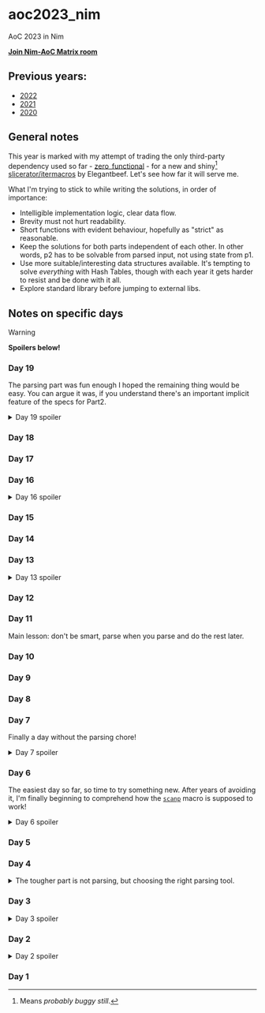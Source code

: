 # aoc2023_nim
AoC 2023 in Nim

**[Join Nim-AoC Matrix room](https://matrix.to/#/%23nim-aoc%3Amatrix.org?via=matrix.org&via=envs.net&via=t2bot.io)**

## Previous years:
 - [2022](https://github.com/ZoomRmc/aoc2022_nim)
 - [2021](https://github.com/ZoomRmc/aoc2021_nim)
 - [2020](https://github.com/ZoomRmc/aoc2020_nim)

## General notes
This year is marked with my attempt of trading the only third-party dependency used so far - [zero_functional](https://github.com/zero-functional/zero-functional) - for a new and shiny[^shiny] [slicerator/itermacros](https://github.com/beef331/slicerator) by Elegantbeef. Let's see how far it will serve me.

What I'm trying to stick to while writing the solutions, in order of importance:
 - Intelligible implementation logic, clear data flow.
 - Brevity must not hurt readability.
 - Short functions with evident behaviour, hopefully as "strict" as reasonable.
 - Keep the solutions for both parts independent of each other. In other words, p2 has to be solvable from parsed input, not using state from p1.
 - Use more suitable/interesting data structures available. It's tempting to solve *everything* with Hash Tables, though with each year it gets harder to resist and be done with it all.
 - Explore standard library before jumping to external libs.

## Notes on specific days

> [!WARNING]
> **Spoilers below!**

### Day 19
The parsing part was fun enough I hoped the remaining thing would be easy. You can argue it was, if you understand there's an important implicit feature of the specs for Part2.

<details>
<summary>Day 19 spoiler</summary>

You start with the set of spans (`Slice[int]`) 1..4000 for each kind of rating in the stack. You pop the set, iteratively splitting it for each filtering rule, adding both results of the split to a stack. So, `[1..4000, ... ]` split on `x<777:next` results in two spans: `[1..776, ... ]` and `[777..4000, ...]`, the former going on the stack with its destination rule `next` and the latter is split on the succeeding filter for the same rule, or goes on to the stack unconditionally for the last destination in the rule. You repeat popping and splitting until all sets of spans end up accepted or dumped in the process (rejected).

For this process to work, you have to assume each succeeding filter for the same kind of span never contradicts the previous, i.e. the next `span[f.k]` *always overlaps* with the current one. Thus, the range gets trimmed iteratively but always remains valid (slice.b >= slice.a). Otherwise the accepted sets of rating spans could be partially invalid or (probably) even overlapping with each other, making it impossible to just sum up their products.
</details>


### Day 18

### Day 17

### Day 16
<details>
<summary>Day 16 spoiler</summary>

The only catch is cycles created by splits. With them, unlike with mirrors, two different enter points can create one exit point. Keep track of splits getting activated and you're all *set*.
</details>

### Day 15


### Day 14

### Day 13
<details>
<summary>Day 13 spoiler</summary>

It's not totally obvious that you'll need the bit operations from Part 1, but they simplify the main loop significantly.

This time I also got lazy and sacrificed a bit of memory for easier scanning through the 2D array, and rotate the matrix in its `seq[seq[bool]]` form, rather then the bits.
</details>

### Day 12

### Day 11
Main lesson: don't be smart, parse when you parse and do the rest later.

### Day 10

### Day 9

### Day 8

### Day 7
Finally a day without the parsing chore!
<details>
<summary>Day 7 spoiler</summary>

Few things are as satisfying as carefully and neatly structuring your code and getting correct results on the first run! One of such things is a task with clear requirements, no hidden gotchas and sudden twists.

Nim's lack of built-in pattern matching hurts a little, but not so much, considering if-expressions are not too bad to write. Just don't forget to be exhaustive and you can avoid debugging altogether!
</details>

### Day 6
The easiest day so far, so time to try something new. After years of avoiding it, I'm finally beginning to comprehend how the [`scanp`](https://nim-lang.org/docs/strscans.html#the-scanp-macro) macro is supposed to work!

<details>
<summary>Day 6 spoiler</summary>

Both iterative and analytical solution provided and in this particular case the latter is just an unnecessary complication.
</details>

### Day 5

### Day 4
<details>
<summary>The tougher part is not parsing, but choosing the right parsing tool.</summary>

It happened to be `parseutils` for this one for me. Writing dumb procedural code makes it easy to come to the right answer, and then you waste even more time compressing it all into something a bit more elegant, trimming those numerous consecutive loops. One could say it's all just spoiling of beautiful simple instructions with conditional branching!
</details>

### Day 3
<details>
<summary>Day 3 spoiler</summary>
One of the rare cases when using Maps (`tables`) for working with grids makes more sense, due to general sparsity of the data.
</details>

### Day 2
<details>
<summary>Day 2 spoiler</summary>

Learning Nim pegs pays off, though I wouldn't call actually using them neither quick nor simple.
</details>

### Day 1

[^shiny]: Means *probably buggy still*.

